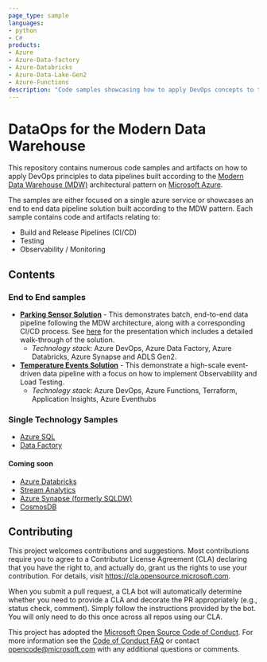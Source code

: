 ```yaml
---
page_type: sample
languages:
- python
- C#
products:
- Azure
- Azure-Data-factory
- Azure-Databricks
- Azure-Data-Lake-Gen2
- Azure-Functions
description: "Code samples showcasing how to apply DevOps concepts to the Modern Data Warehouse Architecture leveraging different Azure Data Technologies."
---
```


# DataOps for the Modern Data Warehouse

This repository contains numerous code samples and artifacts on how to apply DevOps principles to data pipelines built according to the [Modern Data Warehouse (MDW)](https://azure.microsoft.com/en-au/solutions/architecture/modern-data-warehouse/) architectural pattern on [Microsoft Azure](https://azure.microsoft.com/en-au/). 

The samples are either focused on a single azure service or showcases an end to end data pipeline solution built according to the MDW pattern. Each sample contains code and artifacts relating to:

- Build and Release Pipelines (CI/CD)
- Testing
- Observability / Monitoring

## Contents

### End to End samples

- [**Parking Sensor Solution**](e2e_samples/parking_sensors/) - This demonstrates batch, end-to-end data pipeline following the MDW architecture, along with a corresponding CI/CD process. See [here](https://www.youtube.com/watch?v=Xs1-OU5cmsw) for the presentation which includes a detailed walk-through of the solution.
  - *Technology stack*: Azure DevOps, Azure Data Factory, Azure Databricks, Azure Synapse and ADLS Gen2.
- [**Temperature Events Solution**](e2e_samples/temperature_events) - This demonstrate a high-scale event-driven data pipeline with a focus on how to implement Observability and Load Testing.
  - *Technology stack*: Azure DevOps, Azure Functions, Terraform, Application Insights, Azure Eventhubs

### Single Technology Samples

- [Azure SQL](single_tech_samples/azuresql/)
- [Data Factory](single_tech_samples/datafactory/)

#### Coming soon

- [Azure Databricks](single_tech_samples/databricks/)
- [Stream Analytics](single_tech_samples/streamanalytics/)
- [Azure Synapse (formerly SQLDW)](single_tech_samples/synapseanalytics/)
- [CosmosDB](single_tech_samples/cosmosdb/)

## Contributing

This project welcomes contributions and suggestions.  Most contributions require you to agree to a
Contributor License Agreement (CLA) declaring that you have the right to, and actually do, grant us
the rights to use your contribution. For details, visit https://cla.opensource.microsoft.com.

When you submit a pull request, a CLA bot will automatically determine whether you need to provide
a CLA and decorate the PR appropriately (e.g., status check, comment). Simply follow the instructions
provided by the bot. You will only need to do this once across all repos using our CLA.

This project has adopted the [Microsoft Open Source Code of Conduct](https://opensource.microsoft.com/codeofconduct/).
For more information see the [Code of Conduct FAQ](https://opensource.microsoft.com/codeofconduct/faq/) or
contact [opencode@microsoft.com](mailto:opencode@microsoft.com) with any additional questions or comments.
